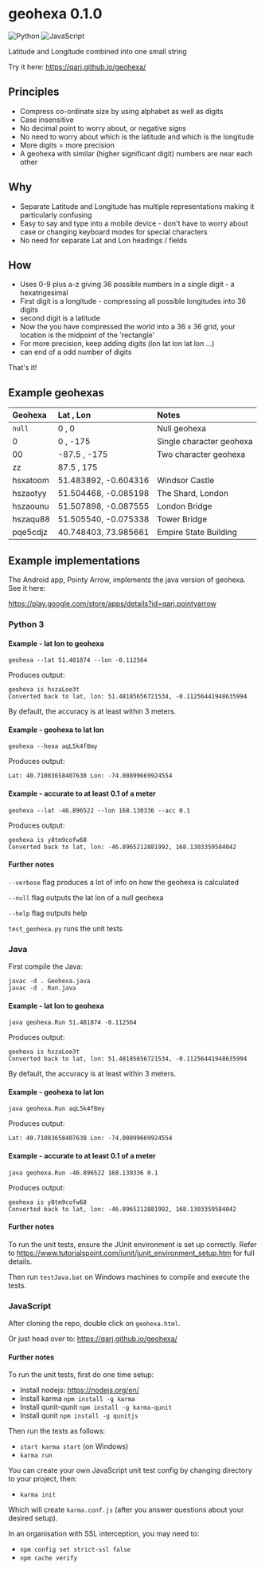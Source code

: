 # geohexa 0.1.0

![Python](https://github.com/Qarj/geohexa/workflows/Python/badge.svg)
![JavaScript](https://github.com/Qarj/geohexa/actions/workflows/JavaScript.yml/badge.svg)

Latitude and Longitude combined into one small string

Try it here: https://qarj.github.io/geohexa/

## Principles

-   Compress co-ordinate size by using alphabet as well as digits
-   Case insensitive
-   No decimal point to worry about, or negative signs
-   No need to worry about which is the latitude and which is the longitude
-   More digits = more precision
-   A geohexa with similar (higher significant digit) numbers are near each other

## Why

-   Separate Latitude and Longitude has multiple representations making it particularly confusing
-   Easy to say and type into a mobile device - don't have to worry about case or changing keyboard modes for special characters
-   No need for separate Lat and Lon headings / fields

## How

-   Uses 0-9 plus a-z giving 36 possible numbers in a single digit - a hexatrigesimal
-   First digit is a longitude - compressing all possible longitudes into 36 digits
-   second digit is a latitude
-   Now the you have compressed the world into a 36 x 36 grid, your location is the midpoint of the 'rectangle'
-   For more precision, keep adding digits (lon lat lon lat lon ...)
-   can end of a odd number of digits

That's it!

## Example geohexas

| Geohexa  | Lat , Lon            | Notes                    |
| :------- | :------------------- | :----------------------- |
| `null`   | 0 , 0                | Null geohexa             |
| 0        | 0 , -175             | Single character geohexa |
| 00       | -87.5 , -175         | Two character geohexa    |
| zz       | 87.5 , 175           |
| hsxatoom | 51.483892, -0.604316 | Windsor Castle           |
| hszaotyy | 51.504468, -0.085198 | The Shard, London        |
| hszaounu | 51.507898, -0.087555 | London Bridge            |
| hszaqu88 | 51.505540, -0.075338 | Tower Bridge             |
| pqe5cdjz | 40.748403, 73.985661 | Empire State Building    |

## Example implementations

The Android app, Pointy Arrow, implements the java version of geohexa. See it here:

https://play.google.com/store/apps/details?id=qarj.pointyarrow

### Python 3

#### Example - lat lon to geohexa

`geohexa --lat 51.481874 --lon -0.112564`

Produces output:

```
geohexa is hszaLoe3t
Converted back to lat, lon: 51.48185656721534, -0.11256441948635994
```

By default, the accuracy is at least within 3 meters.

#### Example - geohexa to lat lon

`geohexa --hexa aqL5k4f8my`

Produces output:

```
Lat: 40.71083658407638 Lon: -74.00899669924554
```

#### Example - accurate to at least 0.1 of a meter

`geohexa --lat -46.896522 --lon 168.130336 --acc 0.1`

Produces output:

```
geohexa is y8tm9cofw68
Converted back to lat, lon: -46.8965212881992, 168.1303359584042
```

#### Further notes

`--verbose` flag produces a lot of info on how the geohexa is calculated

`--null` flag outputs the lat lon of a null geohexa

`--help` flag outputs help

`test_geohexa.py` runs the unit tests

### Java

First compile the Java:

```
javac -d . Geohexa.java
javac -d . Run.java
```

#### Example - lat lon to geohexa

`java geohexa.Run 51.481874 -0.112564`

Produces output:

```
geohexa is hszaLoe3t
Converted back to lat, lon: 51.48185656721534, -0.11256441948635994
```

By default, the accuracy is at least within 3 meters.

#### Example - geohexa to lat lon

`java geohexa.Run aqL5k4f8my`

Produces output:

```
Lat: 40.71083658407638 Lon: -74.00899669924554
```

#### Example - accurate to at least 0.1 of a meter

`java geohexa.Run -46.896522 168.130336 0.1`

Produces output:

```
geohexa is y8tm9cofw68
Converted back to lat, lon: -46.8965212881992, 168.1303359584042
```

#### Further notes

To run the unit tests, ensure the JUnit environment is set up correctly. Refer to
https://www.tutorialspoint.com/junit/junit_environment_setup.htm for full details.

Then run `testJava.bat` on Windows machines to compile and execute the tests.

### JavaScript

After cloning the repo, double click on `geohexa.html`.

Or just head over to: https://qarj.github.io/geohexa/

#### Further notes

To run the unit tests, first do one time setup:

-   Install nodejs: https://nodejs.org/en/
-   Install karma `npm install -g karma`
-   Install qunit-qunit `npm install -g karma-qunit`
-   Install qunit `npm install -g qunitjs`

Then run the tests as follows:

-   `start karma start` (on Windows)
-   `karma run`

You can create your own JavaScript unit test config by changing directory to your project, then:

-   `karma init`

Which will create `karma.conf.js` (after you answer questions about your desired setup).

In an organisation with SSL interception, you may need to:

-   `npm config set strict-ssl false`
-   `npm cache verify`
